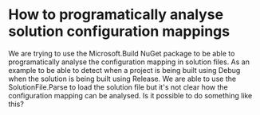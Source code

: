
# How to programatically analyse solution configuration mappings

We are trying to use the Microsoft.Build NuGet package to be able to programatically analyse the configuration mapping in solution files.
As an example to be able to detect when a project is being built using Debug when the solution is being built using Release.
We are able to use the SolutionFile.Parse to load the solution file but it's not clear how the configuration mapping can be analysed.
Is it possible to do something like this?

        